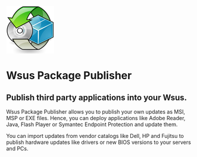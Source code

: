 ![WPP Logo](/images/Logo_WPP.png)
# Wsus Package Publisher

## Publish third party applications into your Wsus.

Wsus Package Publisher allows you to publish your own updates as MSI, MSP or EXE files. Hence, you can deploy applications like Adobe Reader, Java, Flash Player or Symantec Endpoint Protection and update them.

You can import updates from vendor catalogs like Dell, HP and Fujitsu to publish hardware updates like drivers or new BIOS versions to your servers and PCs.
